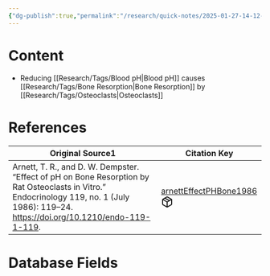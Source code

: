 ```yaml
---
{"dg-publish":true,"permalink":"/research/quick-notes/2025-01-27-14-12-51/","updated":"2025-01-28T15:54:49-05:00"}
---
```


# Content
- Reducing [[Research/Tags/Blood pH\|Blood pH]] causes [[Research/Tags/Bone Resorption\|Bone Resorption]] by [[Research/Tags/Osteoclasts\|Osteoclasts]]
# References
<div><table class="dataview table-view-table"><thead class="table-view-thead"><tr class="table-view-tr-header"><th class="table-view-th"><span>Original Source</span><span class="dataview small-text">1</span></th><th class="table-view-th"><span>Citation Key</span></th></tr></thead><tbody class="table-view-tbody"><tr><td><span>Arnett, T. R., and D. W. Dempster. “Effect of pH on Bone Resorption by Rat Osteoclasts in Vitro.” Endocrinology 119, no. 1 (July 1986): 119–24. <a rel="noopener nofollow" class="external-link" href="https://doi.org/10.1210/endo-119-1-119" target="_blank">https://doi.org/10.1210/endo-119-1-119</a>.</span></td><td><span><a data-tooltip-position="top" aria-label="Research/Evidence Sources/arnettEffectPHBone1986.md" data-href="Research/Evidence Sources/arnettEffectPHBone1986.md" href="Research/Evidence Sources/arnettEffectPHBone1986.md" class="internal-link" target="_blank" rel="noopener nofollow" fileclass-name="Research Links">arnettEffectPHBone1986</a><a class="metadata-menu fileclass-icon"><svg xmlns="http://www.w3.org/2000/svg" width="24" height="24" viewBox="0 0 24 24" fill="none" stroke="currentColor" stroke-width="2" stroke-linecap="round" stroke-linejoin="round" class="svg-icon lucide-package"><path d="m7.5 4.27 9 5.15"></path><path d="M21 8a2 2 0 0 0-1-1.73l-7-4a2 2 0 0 0-2 0l-7 4A2 2 0 0 0 3 8v8a2 2 0 0 0 1 1.73l7 4a2 2 0 0 0 2 0l7-4A2 2 0 0 0 21 16Z"></path><path d="m3.3 7 8.7 5 8.7-5"></path><path d="M12 22V12"></path></svg></a></span></td></tr></tbody></table></div>

# Database Fields
